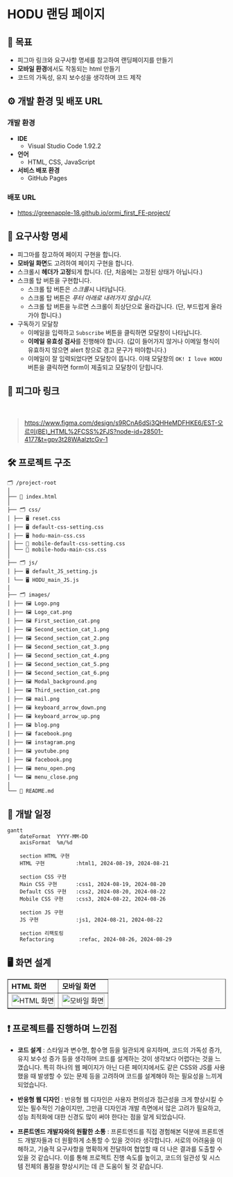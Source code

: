 # HODU 랜딩 페이지

## 🎯 목표

-   피그마 링크와 요구사항 명세를 참고하여 랜딩페이지를 만들기
-   **모바일 환경**에서도 작동되는 html 만들기
-   코드의 가독성, 유지 보수성을 생각하며 코드 제작

## ⚙️ 개발 환경 및 배포 URL

### 개발 환경

-   **IDE**
    -   Visual Studio Code 1.92.2
-   **언어**
    -   HTML, CSS, JavaScript
-   **서비스 배포 환경**
    -   GitHub Pages

### 배포 URL

-   https://greenapple-18.github.io/ormi_first_FE-project/

## 📝 요구사항 명세

-   피그마를 참고하여 페이지 구현을 합니다.
-   **모바일 화면**도 고려하여 페이지 구현을 합니다.
-   스크롤시 **헤더가 고정**되게 합니다. (단, 처음에는 고정된 상태가 아닙니다.)
-   스크롤 탑 버튼을 구현합니다.
    -   스크롤 탑 버튼은 *스크롤*시 나타납니다.
    -   스크롤 탑 버튼은 _푸터 아래로 내려가지 않습니다._
    -   스크롤 탑 버튼을 누르면 스크롤이 최상단으로 올라갑니다. (단, 부드럽게 올라가야 합니다.)
-   구독하기 모달창
    -   이메일을 입력하고 `Subscribe` 버튼을 클릭하면 모달창이 나타납니다.
    -   **이메일 유효성 검사**를 진행해야 합니다. (값이 들어가지 않거나 이메일 형식이 유효하지 않으면 alert 창으로 경고 문구가 떠야합니다.)
    -   이메일이 잘 입력되었다면 모달창이 뜹니다. 이때 모달창의 `OK! I love HODU` 버튼을 클릭하면 form이 제출되고 모달창이 닫힙니다.

## 🔗 피그마 링크

<br/>

> https://www.figma.com/design/s9RCnA6dSi3QHHeMDFHKE6/EST-오르미(BE)_HTML%2FCSS%2FJS?node-id=28501-4177&t=gpv3t28WAalztcGv-1

## 🛠️ 프로젝트 구조

```
🗂️ /project-root
│
├── 📑 index.html
│
├── 🗂️ css/
│ ├── 🖥️ reset.css
│ ├── 🖥️ default-css-setting.css
│ ├── 🖥️ hodu-main-css.css
│ ├── 📱 mobile-default-css-setting.css
│ └── 📱 mobile-hodu-main-css.css
│
├── 🗂️ js/
│ ├── 🖥️ default_JS_setting.js
│ └── 🖥️ HODU_main_JS.js
│
├── 🗂️ images/
│ ├── 🖼️ Logo.png
│ ├── 🖼️ Logo_cat.png
│ ├── 🖼️ First_section_cat.png
│ ├── 🖼️ Second_section_cat_1.png
│ ├── 🖼️ Second_section_cat_2.png
│ ├── 🖼️ Second_section_cat_3.png
│ ├── 🖼️ Second_section_cat_4.png
│ ├── 🖼️ Second_section_cat_5.png
│ ├── 🖼️ Second_section_cat_6.png
│ ├── 🖼️ Modal_background.png
│ ├── 🖼️ Third_section_cat.png
│ ├── 🖼️ mail.png
│ ├── 🖼️ keyboard_arrow_down.png
│ ├── 🖼️ keyboard_arrow_up.png
│ ├── 🖼️ blog.png
│ ├── 🖼️ facebook.png
│ ├── 🖼️ instagram.png
│ ├── 🖼️ youtube.png
│ ├── 🖼️ facebook.png
│ ├── 🖼️ menu_open.png
│ └── 🖼️ menu_close.png
│
└── 📑 README.md
```

## 📅 개발 일정

```mermaid
gantt
    dateFormat  YYYY-MM-DD
    axisFormat  %m/%d

    section HTML 구현
    HTML 구현          :html1, 2024-08-19, 2024-08-21

    section CSS 구현
    Main CSS 구현      :css1, 2024-08-19, 2024-08-20
    Default CSS 구현   :css2, 2024-08-20, 2024-08-22
    Mobile CSS 구현    :css3, 2024-08-22, 2024-08-26

    section JS 구현
    JS 구현            :js1, 2024-08-21, 2024-08-22

    section 리팩토링
    Refactoring        :refac, 2024-08-26, 2024-08-29
```

## 🖥️ 화면 설계

<table border="1" cellpadding="10">
    <tbody>
        <tr>
            <td><strong>HTML 화면</strong></td>
            <td><strong>모바일 화면</strong></td>
        </tr>
        <tr>
            <td>
                <img src="html.gif" width="100%" alt="HTML 화면">
            </td>
            <td>
                <img src= "mobile.gif" width="100%" alt="모바일 화면">
            </td>
        </tr>
    </tbody>
</table>

## ❗ 프로젝트를 진행하며 느낀점

-   **코드 설계** : 스타일과 변수명, 함수명 등을 일관되게 유지하며, 코드의 가독성 증가, 유지 보수성 증가 등을 생각하며 코드를 설계하는 것이 생각보다 어렵다는 것을 느꼈습니다. 특히 하나의 웹 페이지가 아닌 다른 페이지에서도 같은 CSS와 JS를 사용했을 때 발생할 수 있는 문제 등을 고려하며 코드를 설계해야 하는 필요성을 느끼게 되었습니다.

-   **반응형 웹 디자인** : 반응형 웹 디자인은 사용자 편의성과 접근성을 크게 향상시킬 수 있는 필수적인 기술이지만, 그만큼 디자인과 개발 측면에서 많은 고려가 필요하고, 성능 최적화에 대한 신경도 많이 써야 한다는 점을 알게 되었습니다.

-   **프론트엔드 개발자와의 원활한 소통** : 프론트엔드를 직접 경험해본 덕분에 프론트엔드 개발자들과 더 원활하게 소통할 수 있을 것이라 생각합니다. 서로의 어려움을 이해하고, 기술적 요구사항을 명확하게 전달하여 협업할 때 더 나은 결과를 도출할 수 있을 것 같습니다. 이를 통해 프로젝트 진행 속도를 높이고, 코드의 일관성 및 시스템 전체의 품질을 향상시키는 데 큰 도움이 될 것 같습니다.

